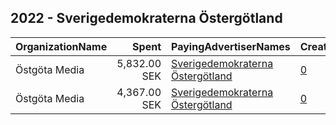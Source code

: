 ## 2022 - Sverigedemokraterna Östergötland 
|OrganizationName|Spent|PayingAdvertiserNames|CreativeUrls|Impressions|Genders|AgeBrackets|CountryCodes|BillingAddresses|CandidateBallotInformation|
|:---|---:|:---|:---|---:|:---|:---|:---|:---|:---|
|Östgöta Media|5,832.00 SEK|[Sverigedemokraterna Östergötland](2022/Sverigedemokraterna_Östergötland.md)|[0](https://www.snap.com/political-ads/asset/3f0e04e5cb086dbbce4a8da8978db4050e03742b920522bb792d364514e9406a?mediaType=png)|182,993||18-45|sweden|"Stohagsgatan 2,Norrköping,60183,SE"||
|Östgöta Media|4,367.00 SEK|[Sverigedemokraterna Östergötland](2022/Sverigedemokraterna_Östergötland.md)|[0](https://www.snap.com/political-ads/asset/e4e8d90179049304fb6d4db10830410dbbe3c32b396ec8f9aad54955f7e86ce4?mediaType=png)|141,846||18-45|sweden|"Stohagsgatan 2,Norrköping,60183,SE"||
